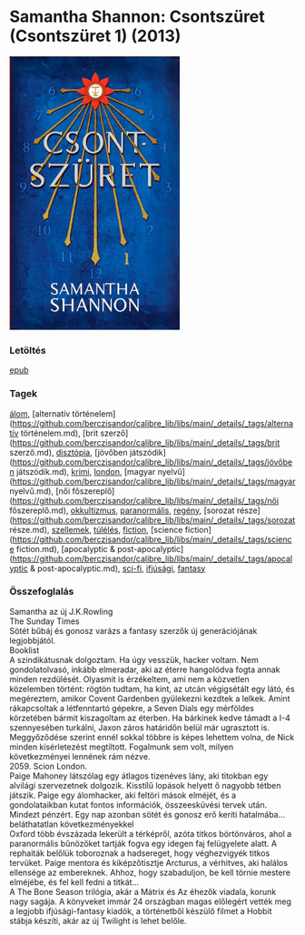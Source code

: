 # <a name="id_1005">Samantha Shannon: Csontszüret (Csontszüret 1) (2013)</a>
<img src="https://github.com/BercziSandor/calibre_lib/raw/main/libs/main/Samantha%20Shannon/Csontszuret%20%281005%29/cover.jpg" alt="cover" width="300"/>

### Letöltés
[epub](https://github.com/BercziSandor/calibre_lib/raw/main/libs/main/Samantha%20Shannon/Csontszuret%20%281005%29/Csontszuret%20-%20Samantha%20Shannon.epub)

### Tagek
[álom](https://github.com/berczisandor/calibre_lib/libs/main/_details/_tags/álom.md), [alternatív történelem](https://github.com/berczisandor/calibre_lib/libs/main/_details/_tags/alternatív történelem.md), [brit szerző](https://github.com/berczisandor/calibre_lib/libs/main/_details/_tags/brit szerző.md), [disztópia](https://github.com/berczisandor/calibre_lib/libs/main/_details/_tags/disztópia.md), [jövőben játszódik](https://github.com/berczisandor/calibre_lib/libs/main/_details/_tags/jövőben játszódik.md), [krimi](https://github.com/berczisandor/calibre_lib/libs/main/_details/_tags/krimi.md), [london](https://github.com/berczisandor/calibre_lib/libs/main/_details/_tags/london.md), [magyar nyelvű](https://github.com/berczisandor/calibre_lib/libs/main/_details/_tags/magyar nyelvű.md), [női főszereplő](https://github.com/berczisandor/calibre_lib/libs/main/_details/_tags/női főszereplő.md), [okkultizmus](https://github.com/berczisandor/calibre_lib/libs/main/_details/_tags/okkultizmus.md), [paranormális](https://github.com/berczisandor/calibre_lib/libs/main/_details/_tags/paranormális.md), [regény](https://github.com/berczisandor/calibre_lib/libs/main/_details/_tags/regény.md), [sorozat része](https://github.com/berczisandor/calibre_lib/libs/main/_details/_tags/sorozat része.md), [szellemek](https://github.com/berczisandor/calibre_lib/libs/main/_details/_tags/szellemek.md), [túlélés](https://github.com/berczisandor/calibre_lib/libs/main/_details/_tags/túlélés.md), [fiction](https://github.com/berczisandor/calibre_lib/libs/main/_details/_tags/fiction.md), [science fiction](https://github.com/berczisandor/calibre_lib/libs/main/_details/_tags/science fiction.md), [apocalyptic & post-apocalyptic](https://github.com/berczisandor/calibre_lib/libs/main/_details/_tags/apocalyptic & post-apocalyptic.md), [sci-fi](https://github.com/berczisandor/calibre_lib/libs/main/_details/_tags/sci-fi.md), [ifjúsági](https://github.com/berczisandor/calibre_lib/libs/main/_details/_tags/ifjúsági.md), [fantasy](https://github.com/berczisandor/calibre_lib/libs/main/_details/_tags/fantasy.md)

### Összefoglalás
<div>
<p>Samantha ​az új J.K.Rowling<br>The Sunday Times<br>Sötét bűbáj és gonosz varázs a fantasy szerzők új generációjának legjobbjától.<br>Booklist<br>A szindikátusnak dolgoztam. Ha úgy vesszük, hacker voltam. Nem gondolatolvasó, inkább elmeradar, aki az éterre hangolódva fogta annak minden rezdülését. Olyasmit is érzékeltem, ami nem a közvetlen közelemben történt: rögtön tudtam, ha kint, az utcán végigsétált egy látó, és megéreztem, amikor Covent Gardenben gyülekezni kezdtek a lelkek. Amint rákapcsoltak a létfenntartó gépekre, a Seven Dials egy mérföldes körzetében bármit kiszagoltam az éterben. Ha bárkinek kedve támadt a I-4 szennyesében turkálni, Jaxon záros határidőn belül már ugrasztott is. Meggyőződése szerint ennél sokkal többre is képes lehettem volna, de Nick minden kísérletezést megtiltott. Fogalmunk sem volt, milyen következményei lennének rám nézve.<br>2059. Scion London.<br>Paige Mahoney látszólag egy átlagos tizenéves lány, aki titokban egy alvilági szervezetnek dolgozik. Kisstílű lopások helyett ő nagyobb tétben játszik. Paige egy álomhacker, aki feltöri mások elméjét, és a gondolataikban kutat fontos információk, összeesküvési tervek után. Mindezt pénzért. Egy nap azonban sötét és gonosz erő keríti hatalmába… beláthatatlan következményekkel <br>Oxford több évszázada lekerült a térképről, azóta titkos börtönváros, ahol a paranormális bűnözőket tartják fogva egy idegen faj felügyelete alatt. A rephaiták belőlük toboroznak a hadsereget, hogy véghezvigyék titkos tervüket. Paige mentora és kiképzőtisztje Arcturus, a vérhitves, aki halálos ellensége az embereknek. Ahhoz, hogy szabaduljon, be kell törnie mestere elméjébe, és fel kell fedni a titkát…<br>A The Bone Season trilógia, akár a Mátrix és Az éhezők viadala, korunk nagy sagája. A könyveket immár 24 országban magas előlegért vették meg a legjobb ifjúsági-fantasy kiadók, a történetből készülő filmet a Hobbit stábja készíti, akár az új Twilight is lehet belőle.</p></div>



